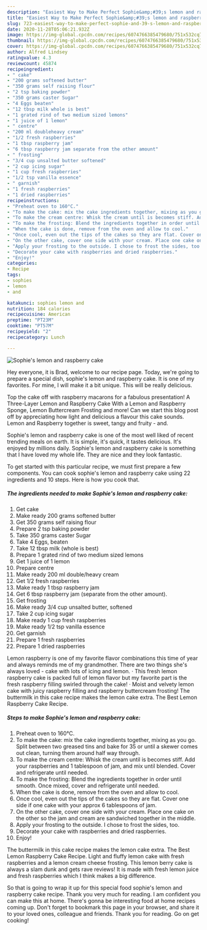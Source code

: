 ```yaml
---
description: "Easiest Way to Make Perfect Sophie&amp;#39;s lemon and raspberry cake"
title: "Easiest Way to Make Perfect Sophie&amp;#39;s lemon and raspberry cake"
slug: 723-easiest-way-to-make-perfect-sophie-and-39-s-lemon-and-raspberry-cake
date: 2020-11-28T05:06:21.932Z
image: https://img-global.cpcdn.com/recipes/6074766385479680/751x532cq70/sophies-lemon-and-raspberry-cake-recipe-main-photo.jpg
thumbnail: https://img-global.cpcdn.com/recipes/6074766385479680/751x532cq70/sophies-lemon-and-raspberry-cake-recipe-main-photo.jpg
cover: https://img-global.cpcdn.com/recipes/6074766385479680/751x532cq70/sophies-lemon-and-raspberry-cake-recipe-main-photo.jpg
author: Alfred Lindsey
ratingvalue: 4.3
reviewcount: 45874
recipeingredient:
- " cake"
- "200 grams softened butter"
- "350 grams self raising flour"
- "2 tsp baking powder"
- "350 grams caster Sugar"
- "4 Eggs beaten"
- "12 tbsp milk whole is best"
- "1 grated rind of two medium sized lemons"
- "1 juice of 1 lemon"
- " centre"
- "200 ml doubleheavy cream"
- "1/2 fresh raspberries"
- "1 tbsp raspberry jam"
- "6 tbsp raspberry jam separate from the other amount"
- " frosting"
- "3/4 cup unsalted butter softened"
- "2 cup icing sugar"
- "1 cup fresh raspberries"
- "1/2 tsp vanilla essence"
- " garnish"
- "1 fresh raspberries"
- "1 dried raspberries"
recipeinstructions:
- "Preheat oven to 160°C."
- "To make the cake: mix the cake ingredients together, mixing as you go. Split between two greased tins and bake for 35 or until a skewer comes out clean, turning them around half way through."
- "To make the cream centre: Whisk the cream until is becomes stiff. Add your raspberries and 1 tablespoon of jam, and mix until blended. Cover and refrigerate until needed."
- "To make the frosting: Blend the ingredients together in order until smooth. Once mixed, cover and refrigerate until needed."
- "When the cake is done, remove from the oven and allow to cool."
- "Once cool, even out the tips of the cakes so they are flat. Cover one side if one cake with your approx 6 tablespoons of jam."
- "On the other cake, cover one side with your cream. Place one cake on the other so the jam and cream are sandwiched together in the middle."
- "Apply your frosting to the outside. I chose to frost the sides, too."
- "Decorate your cake with raspberries and dried raspberries."
- "Enjoy!"
categories:
- Recipe
tags:
- sophies
- lemon
- and

katakunci: sophies lemon and 
nutrition: 184 calories
recipecuisine: American
preptime: "PT23M"
cooktime: "PT57M"
recipeyield: "2"
recipecategory: Lunch

---
```



![Sophie&#39;s lemon and raspberry cake](https://img-global.cpcdn.com/recipes/6074766385479680/751x532cq70/sophies-lemon-and-raspberry-cake-recipe-main-photo.jpg)

Hey everyone, it is Brad, welcome to our recipe page. Today, we're going to prepare a special dish, sophie&#39;s lemon and raspberry cake. It is one of my favorites. For mine, I will make it a bit unique. This will be really delicious.

Top the cake off with raspberry macarons for a fabulous presentation! A Three-Layer Lemon and Raspberry Cake With a Lemon and Raspberry Sponge, Lemon Buttercream Frosting and more! Can we start this blog post off by appreciating how light and delicious a flavour this cake sounds. Lemon and Raspberry together is sweet, tangy and fruity - and.

Sophie&#39;s lemon and raspberry cake is one of the most well liked of recent trending meals on earth. It is simple, it's quick, it tastes delicious. It's enjoyed by millions daily. Sophie&#39;s lemon and raspberry cake is something that I have loved my whole life. They are nice and they look fantastic.


To get started with this particular recipe, we must first prepare a few components. You can cook sophie&#39;s lemon and raspberry cake using 22 ingredients and 10 steps. Here is how you cook that.

<!--inarticleads1-->

##### The ingredients needed to make Sophie&#39;s lemon and raspberry cake:

1. Get  cake
1. Make ready 200 grams softened butter
1. Get 350 grams self raising flour
1. Prepare 2 tsp baking powder
1. Take 350 grams caster Sugar
1. Take 4 Eggs, beaten
1. Take 12 tbsp milk (whole is best)
1. Prepare 1 grated rind of two medium sized lemons
1. Get 1 juice of 1 lemon
1. Prepare  centre
1. Make ready 200 ml double/heavy cream
1. Get 1/2 fresh raspberries
1. Make ready 1 tbsp raspberry jam
1. Get 6 tbsp raspberry jam (separate from the other amount).
1. Get  frosting
1. Make ready 3/4 cup unsalted butter, softened
1. Take 2 cup icing sugar
1. Make ready 1 cup fresh raspberries
1. Make ready 1/2 tsp vanilla essence
1. Get  garnish
1. Prepare 1 fresh raspberries
1. Prepare 1 dried raspberries


Lemon raspberry is one of my favorite flavor combinations this time of year and always reminds me of my grandmother. There are two things she&#39;s always loved - cake with lots of icing and lemon. · This fresh lemon raspberry cake is packed full of lemon flavor but my favorite part is the fresh raspberry filling swirled through the cake! · Moist and velvety lemon cake with juicy raspberry filling and raspberry buttercream frosting! The buttermilk in this cake recipe makes the lemon cake extra. The Best Lemon Raspberry Cake Recipe. 

<!--inarticleads2-->

##### Steps to make Sophie&#39;s lemon and raspberry cake:

1. Preheat oven to 160°C.
1. To make the cake: mix the cake ingredients together, mixing as you go. Split between two greased tins and bake for 35 or until a skewer comes out clean, turning them around half way through.
1. To make the cream centre: Whisk the cream until is becomes stiff. Add your raspberries and 1 tablespoon of jam, and mix until blended. Cover and refrigerate until needed.
1. To make the frosting: Blend the ingredients together in order until smooth. Once mixed, cover and refrigerate until needed.
1. When the cake is done, remove from the oven and allow to cool.
1. Once cool, even out the tips of the cakes so they are flat. Cover one side if one cake with your approx 6 tablespoons of jam.
1. On the other cake, cover one side with your cream. Place one cake on the other so the jam and cream are sandwiched together in the middle.
1. Apply your frosting to the outside. I chose to frost the sides, too.
1. Decorate your cake with raspberries and dried raspberries.
1. Enjoy!


The buttermilk in this cake recipe makes the lemon cake extra. The Best Lemon Raspberry Cake Recipe. Light and fluffy lemon cake with fresh raspberries and a lemon cream cheese frosting. This lemon berry cake is always a slam dunk and gets rave reviews! It is made with fresh lemon juice and fresh raspberries which I think makes a big difference. 

So that is going to wrap it up for this special food sophie&#39;s lemon and raspberry cake recipe. Thank you very much for reading. I am confident you can make this at home. There's gonna be interesting food at home recipes coming up. Don't forget to bookmark this page in your browser, and share it to your loved ones, colleague and friends. Thank you for reading. Go on get cooking!
